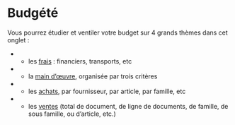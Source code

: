 # Budgété


Vous pourrez étudier et ventiler votre budget sur 4 grands thèmes dans cet onglet :


* - les [frais](FicheOngletBudgeteFrais.md) : financiers, transports, etc
* - la [main d’œuvre](FicheOngletBudgeteMainOeuvre.md), organisée par trois critères
* - les [achats](FicheOngletBudgeteAchats.md), par fournisseur, par article, par famille, etc
* - les [ventes](FicheOngletBudgeteVentes.md) (total de document, de ligne de documents, de famille, de sous famille, ou d’article, etc.)


